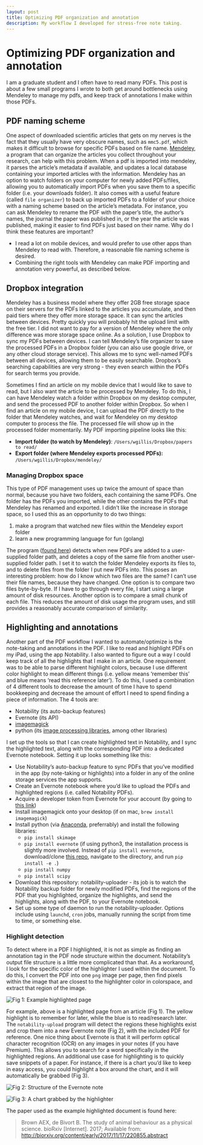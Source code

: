 ```yaml
---
layout: post
title: Optimizing PDF organization and annotation
description: My workflow I developed for stress-free note taking.
---
```

# Optimizing PDF organization and annotation

I am a graduate student and I often have to read many PDFs. This post is about a few small programs I wrote to both get around bottlenecks using Mendeley to manage my pdfs, and keep track of annotations I make within those PDFs.

## PDF naming scheme

One aspect of downloaded scientific articles that gets on my nerves is the fact that they usually have very obscure names, such as `mmc5.pdf`, which makes it difficult to browse for specific PDFs based on file name. [Mendeley](https://www.mendeley.com), a program that can organize the articles you collect throughout your research, can help with this problem. When a pdf is imported into mendeley, it parses the article’s metadata if available, and updates a local database containing your imported articles with the information. Mendeley has an option to watch folders on your computer for newly added PDFs/files, allowing you to automatically import PDFs when you save them to a specific folder (i.e. your downloads folder). It also comes with a useful feature (called `file organizer`) to back up imported PDFs to a folder of your choice with a naming scheme based on the article’s metadata. For instance, you can ask Mendeley to rename the PDF with the paper’s title, the author’s names, the journal the paper was published in, or the year the article was published, making it easier to find PDFs just based on their name. Why do I think these features are important?

- I read a lot on mobile devices, and would prefer to use other apps than Mendeley to read with. Therefore, a reasonable file naming scheme is desired.
- Combining the right tools with Mendeley can make PDF importing and annotation very powerful, as described below.

## Dropbox integration

Mendeley has a business model where they offer 2GB free storage space on their servers for the PDFs linked to the articles you accumulate, and then paid tiers where they offer more storage space. It can sync the articles between devices. Pretty quickly you will probably hit the upload limit with the free tier. I did not want to pay for a version of Mendeley where the only difference was more storage space online. As a solution, I use Dropbox to sync my PDFs between devices. I can tell Mendeley’s file organizer to save the processed PDFs in a Dropbox folder (you can also use google drive, or any other cloud storage service). This allows me to sync well-named PDFs between all devices, allowing them to be easily searchable. Dropbox’s searching capabilities are very strong - they even search within the PDFs for search terms you provide.

Sometimes I find an article on my mobile device that I would like to save to read, but I also want the article to be processed by Mendeley. To do this, I can have Mendeley watch a folder within Dropbox on my desktop computer, and send the processed PDF to another folder within Dropbox. So when I find an article on my mobile device, I can upload the PDF directly to the folder that Mendeley watches, and wait for Mendeley on my desktop computer to process the file. The processed file will show up in the processed folder momentarily.
My PDF importing pipeline looks like this:

- **Import folder (to watch by Mendeley)**: `/Users/wgillis/Dropbox/papers to read/`
- **Export folder (where Mendeley exports processed PDFs):** `/Users/wgillis/Dropbox/mendeley/`

### Managing Dropbox space

This type of PDF management uses up twice the amount of space than normal, because you have two folders, each containing the same PDFs. One folder has the PDFs you imported, while the other contains the PDFs that Mendeley has renamed and exported. I didn’t like the increase in storage space, so I used this as an opportunity to do two things:

1. make a program that watched new files within the Mendeley export folder
2. learn a new programming language for fun (golang)

The program ([found here](https://github.com/wingillis/mendeley-watcher)) detects when new PDFs are added to a user-supplied folder path, and deletes a copy of the same file from another user-supplied folder path. I set it to watch the folder Mendeley exports its files to, and to delete files from the folder I put new PDFs into. This poses an interesting problem: how do I know which two files are the same? I can’t use their file names, because they have changed. One option is to compare two files byte-by-byte. If I have to go through every file, I start using a large amount of disk resources. Another option is to compare a small chunk of each file. This reduces the amount of disk usage the program uses, and still provides a reasonably accurate comparison of similarity.

## Highlighting and annotations

Another part of the PDF workflow I wanted to automate/optimize is the note-taking and annotations in the PDF. I like to read and highlight PDFs on my iPad, using the app Notability. I also wanted to figure out a way I could keep track of all the highlights that I make in an article. One requirement was to be able to parse different highlight colors, because I use different color highlight to mean different things (i.e. yellow means ‘remember this’ and blue means ‘read this reference later’). To do this, I used a combination of 4 different tools to decrease the amount of time I have to spend bookkeeping and decrease the amount of effort I need to spend finding a piece of information. The 4 tools are:

- Notability (its auto-backup features)
- Evernote (its API)
- [imagemagick](https://www.imagemagick.org/script/index.php)
- python (its [image processing libraries](http://scikit-image.org/docs/dev/api/skimage.html), among other libraries)

I set up the tools so that I can create highlighted text in Notability, and I sync the highlighted text, along with the corresponding PDF into a dedicated Evernote notebook. Setting it up looks something like this:

- Use Notability’s auto-backup feature to sync PDFs that you’ve modified in the app (by note-taking or highlights) into a folder in any of the online storage services the app supports.
- Create an Evernote notebook where you’d like to upload the PDFs and highlighted regions (i.e. called Notability PDFs).
- Acquire a developer token from Evernote for your account (by going to [this link](https://www.evernote.com/api/DeveloperToken.action))
- Install imagemagick onto your desktop (if on mac, `brew install imagemagick`)
- Install python (via [Anaconda](https://www.anaconda.com/download), preferrably) and install the following libraries:
  - `pip install skimage`
  - `pip install evernote` (if using python3, the installation process is slightly more involved. Instead of `pip install evernote`, download/clone [this repo](https://github.com/evernote/evernote-sdk-python3), navigate to the directory, and run `pip install -e .`)
  - `pip install numpy`
  - `pip install scipy`
- Download this repository: notability-uploader - its job is to watch the Notability backup folder for newly modified PDFs, find the regions of the PDF that you highlighted, organize the highlights, and send the highlights, along with the PDF, to your Evernote notebook.
- Set up some type of daemon to run the notability-uploader. Options include using `launchd`, `cron` jobs, manually running the script from time to time, or something else.

### Highlight detection

To detect where in a PDF I highlighted, it is not as simple as finding an annotation tag in the PDF node structure within the document. Notability’s output file structure is a little more complicated than that. As a workaround, I look for the specific color of the highlighter I used within the document. To do this, I convert the PDF into one `png` image per page, then find pixels within the image that are closest to the highlighter color in colorspace, and extract that region of the image.


![Fig 1: Example highlighted page](https://d2mxuefqeaa7sj.cloudfront.net/s_C1CBA85C0F3ADE8D7493EBAFD81890EA7E72F14A432FAD5DD63CA577BB5C63F7_1512538979310_test0-1.png)


For example, above is a highlighted page from an article (Fig 1). The yellow highlight is to remember for later, while the blue is to read/research later. The `notability-upload` program will detect the regions these highlights exist and crop them into a new Evernote note (Fig 2), with the included PDF for reference. One nice thing about Evernote is that it will perform optical character recognition (OCR) on any images in your notes (if you have Premium). This allows you to search for a word specifically in the highlighted regions. An additional use case for highlighting is to quickly save snippets of a paper. For instance, if there is a chart you’d like to keep in easy access, you could highlight a box around the chart, and it will automatically be grabbed (Fig 3).


![Fig 2: Structure of the Evernote note](https://d2mxuefqeaa7sj.cloudfront.net/s_C1CBA85C0F3ADE8D7493EBAFD81890EA7E72F14A432FAD5DD63CA577BB5C63F7_1512539215856_Screen+Shot+2017-12-06+at+12.46.26+AM.png)

![Fig 3: A chart grabbed by the highlighter](https://d2mxuefqeaa7sj.cloudfront.net/s_C1CBA85C0F3ADE8D7493EBAFD81890EA7E72F14A432FAD5DD63CA577BB5C63F7_1512539524748_file.png)


The paper used as the example highlighted document is found here:

> Brown AEX, de Bivort B. The study of animal behaviour as a physical science. bioRxiv [Internet]. 2017; Available from: http://biorxiv.org/content/early/2017/11/17/220855.abstract
